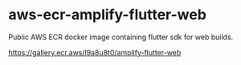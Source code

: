 # aws-ecr-amplify-flutter-web
Public AWS ECR docker image containing flutter sdk for web builds.

https://gallery.ecr.aws/l9a8u8t0/amplify-flutter-web
